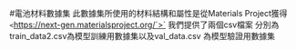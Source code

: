 #電池材料數據集
此數據集所使用的材料結構和屬性是從Materials Project獲得`<`https://next-gen.materialsproject.org/`>`
我們提供了兩個csv檔案
分別為train_data2.csv為模型訓練用數據集以及val_data.csv 為模型驗證用數據集
